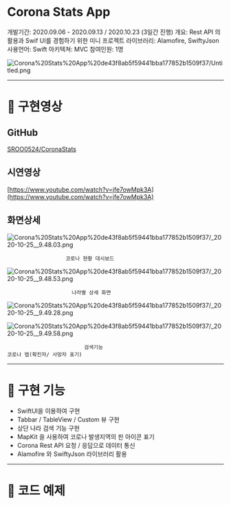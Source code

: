 # Corona Stats App

개발기간: 2020.09.06 - 2020.09.13 / 2020.10.23 (3일간 진행)
개요: Rest API 의 활용과 Swif UI를 경험하기 위한 미니 프로젝트
라이브러리: Alamofire, SwiftyJson
사용언어: Swift
아키텍쳐: MVC
참여인원: 1명

![Corona%20Stats%20App%20de43f8ab5f59441bba177852b1509f37/Untitled.png](Corona%20Stats%20App%20de43f8ab5f59441bba177852b1509f37/Untitled.png)

---

# 📱 구현영상

## GitHub

[SROO0524/CoronaStats](https://github.com/SROO0524/CoronaStats)

## 시연영상

[https://www.youtube.com/watch?v=jfe7owMpk3A](https://www.youtube.com/watch?v=jfe7owMpk3A)

## 화면상세

![Corona%20Stats%20App%20de43f8ab5f59441bba177852b1509f37/_2020-10-25__9.48.03.png](Corona%20Stats%20App%20de43f8ab5f59441bba177852b1509f37/_2020-10-25__9.48.03.png)

                       코로나 현황 대시보드 

![Corona%20Stats%20App%20de43f8ab5f59441bba177852b1509f37/_2020-10-25__9.48.53.png](Corona%20Stats%20App%20de43f8ab5f59441bba177852b1509f37/_2020-10-25__9.48.53.png)

                         나라별 상세 화면 

![Corona%20Stats%20App%20de43f8ab5f59441bba177852b1509f37/_2020-10-25__9.49.28.png](Corona%20Stats%20App%20de43f8ab5f59441bba177852b1509f37/_2020-10-25__9.49.28.png)

![Corona%20Stats%20App%20de43f8ab5f59441bba177852b1509f37/_2020-10-25__9.49.58.png](Corona%20Stats%20App%20de43f8ab5f59441bba177852b1509f37/_2020-10-25__9.49.58.png)

                             검색기능                                                                   코로나 맵(확진자/ 사망자 표기)

---

# 📲 구현 기능

- SwiftUI을 이용하여 구현
- Tabbar / TableView / Custom 뷰 구현
- 상단 나라 검색 기능 구현
- MapKit 을 사용하여 코로나 발생지역의 핀 아이콘 표기
- Corona Rest API 요청 / 응답으로 데이터 통신
- Alamofire 와 SwiftyJson 라이브러리 활용

---

# 📲 코드 예제


